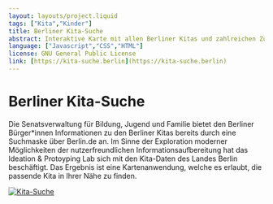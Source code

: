 ```yaml
---
layout: layouts/project.liquid
tags: ["Kita","Kinder"]
title: Berliner Kita-Suche
abstract: Interaktive Karte mit allen Berliner Kitas und zahlreichen Zusatzinformationen
language: ["Javascript","CSS","HTML"] 
license: GNU General Public License
link: [https://kita-suche.berlin](https://kita-suche.berlin)
---
```


# Berliner Kita-Suche

Die Senatsverwaltung für Bildung, Jugend und Familie bietet den Berliner Bürger\*innen Informationen zu den Berliner Kitas bereits durch eine Suchmaske über Berlin.de an. Im Sinne der Exploration moderner Möglichkeiten der nutzerfreundlichen Informationsaufbereitung hat das Ideation & Protoyping Lab sich mit den Kita-Daten des Landes Berlin beschäftigt. Das Ergebnis ist eine Kartenanwendung, welche es erlaubt, die passende Kita in Ihrer Nähe zu finden.

[![Kita-Suche](/assets/images/projects/kita-suche.png)](https://kita-suche.berlin)
